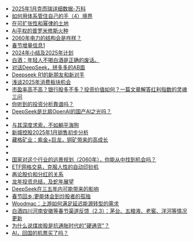 + [2025年1月克而瑞详细数据-万科](https://xueqiu.com/8108653112/322061322)
+ [如何用体系管住自己的手（4）境界](https://xueqiu.com/8801393218/322100561)
+ [在可扩张性和幂律的土地](https://xueqiu.com/9927088462/322083680)
+ [Ai平权的普罗米修斯火种](https://xueqiu.com/2874741935/322115072)
+ [2060年电力的结构会是咋样？](https://xueqiu.com/8058044534/322101890)
+ [春节增量信息1](https://xueqiu.com/6347482150/322100514)
+ [2024年小结及2025年计划](https://xueqiu.com/2549817961/322101410)
+ [白酒：年轻人不喝白酒是正确的废话。](https://xueqiu.com/6831978075/322102455)
+ [对话DeepSeek，拼多多的AB面](https://xueqiu.com/4111913912/322077418)
+ [Deepseek R1的新朋友和新对手](https://xueqiu.com/3559889031/322082853)
+ [浅谈2025年消费板块机会](https://xueqiu.com/3014396207/322055339)
+ [市盈率高不高？银行股多不多？投资价值如何？一篇文章解答红利指数的灵魂三问](https://xueqiu.com/7789206927/322075019)
+ [你听到的投资分析靠谱吗？](https://xueqiu.com/1340904670/322073580)
+ [DeepSeek是比肩OpenAI的国产AI之光吗？](https://xueqiu.com/2250051805/322075301)
+ [](https://xueqiu.com/3393395193/322073837)
+ [与其深度求索，不如躺平海狗](https://xueqiu.com/3211767709/322060570)
+ [新城控股2025年1月销售初步分析](https://xueqiu.com/1665500619/322060768)
+ [藏格矿业：紫金+巨龙，铜矿带来的高成长](https://xueqiu.com/7796191779/322023832)
+ [](https://xueqiu.com/5672579962/322057945)
+ [](https://xueqiu.com/8739278816/322040018)
+ [国家对这个行业的远景规划（2060年），你能从中找到机会吗？](https://xueqiu.com/8058044534/322101890)
+ [ETF网格交易，克服人性的自动印钞机](https://xueqiu.com/1352265164/322119603)
+ [再论股价和分红的关系](https://xueqiu.com/5367879511/322114951)
+ [龙年投资总结，及蛇年展望](https://xueqiu.com/8182009429/322126575)
+ [DeepSeek在三五年内可能带来的影响](https://xueqiu.com/3386153330/322119764)
+ [春节回乡:更能体会到炒股者的孤独](https://xueqiu.com/8182009429/322071279)
+ [Woodmac：上游如何满足延迟能源转型的需求](https://xueqiu.com/8974566019/322154231)
+ [白酒四川河南安徽等春节渠道反馈（2.3）：茅台、五粮液、老窖、洋河等情况更新](https://xueqiu.com/4036694201/322156019)
+ [为什么说煤炭股是抗通胀时代的&#34;硬通货&#34;？](https://xueqiu.com/1437248694/322145290)
+ [AI，回国的机票买了吗？](https://xueqiu.com/5672579962/322148590)
